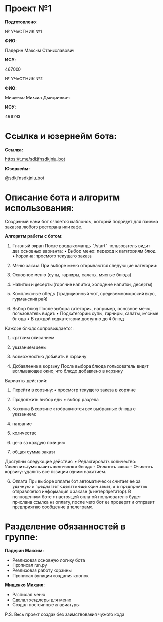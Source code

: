 # Проект №1

__Подготовлено__:

№ УЧАСТНИК №1

**ФИО**:

Падерин Максим Станиславович 

**ИСУ**:

467000


№ УЧАСТНИК №2

**ФИО**:

Мищенко Михаил Дмитриевич

**ИСУ**:

466743

# Ссылка и юзернейм бота:

**Ссылка:**

https://t.me/sdkjfnsdkjniu_bot

**Юзернейм:**

@sdkjfnsdkjniu_bot

# Описание бота и алгоритм использования:

Созданный нами бот является шаблоном, который подойдет для приема заказов любого ресторана или кафе.

**Алгоритм работы с ботом:**

1. Главный экран
После ввода команды "/start" пользователь видит два основных варианта:
• Выбор меню: переход к категориям блюд
• Корзина: просмотр текущего заказа


2. Меню заказа
При выборе меню открываются следующие категории:
 1. Основное меню (супы, гарниры, салаты, мясные блюда)
 2. Напитки и десерты (горячие напитки, холодные напитки, десерты)
 3. Комплексные обеды (традиционный уют, средиземноморский вкус, гурманский рай)


3. Выбор блюд
После выбора категории, например, основное меню, пользователь видит:
• Подкатегории: супы, гарниры, салаты, мясные блюда
• В каждой подкатегории доступно до 4 блюд

Каждое блюдо сопровождается:
 1. кратким описанием
 2. указанием цены
 3. возможностью добавить в корзину


4. Добавление в корзину
После выбора блюда пользователь видит всплывающее окно, что блюдо добавлено в корзину

Варианты действий:
 1. Перейти в корзину: 
  • просмотр текущего заказа в корзине 
 2. Продолжить выбор еды
  • выбор раздела


5. Корзина
В корзине отображаются все выбранные блюда с указанием:
 1. название
 2. количество 
 3. цена за каждую позицию
 4. общая сумма заказа 

Доступны следующие действия:
• Редактировать количество:
Увеличить/уменьшить количество блюда
• Оплатить заказ
• Очистить корзину: удалить все позиции одним нажатием.


6. Оплата
При выборе оплаты бот автоматически считает ее за удвчную и предлагает сделать еще один заказ, а в предприятие отправляется информация о заказе (в интерпретатор).
В полноценном боте с настоящей оплатой пользователю будет прислана ссылка на оплату, после чего бот ее проверит и отправит предприятию сообщение в телеграме.

# Разделение обязанностей в группе:

**Падерин Максим:**

- Реализовал основную логику бота
- Прописал run.py
- Реализовал работу корзины
- Прописал функции создания кнопок

**Мищенко Михаил:**

- Расписал меню
- Сделал хендлеры для меню
- Создал постоянные клавиатуры

P.S. Весь проект создан без заимствования чужого кода
